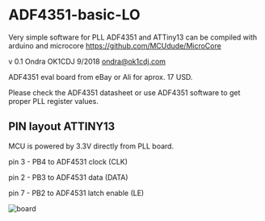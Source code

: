 # ADF4351-basic-LO
Very simple software for PLL ADF4351 and ATTiny13  can be compiled with arduino and microcore
https://github.com/MCUdude/MicroCore

v 0.1 Ondra OK1CDJ 9/2018 ondra@ok1cdj.com
 
ADF4351 eval board from eBay or Ali for aprox. 17 USD. 
 
Please check the ADF4351 datasheet or use ADF4351 software
to get proper PLL register values.
 
## PIN layout ATTINY13
MCU is powered  by 3.3V directly from PLL board.

 pin 3 - PB4  to ADF4531 clock (CLK) 
 
 pin 2 - PB3 to ADF4531 data (DATA) 
 
 pin 7 - PB2 to ADF4531 latch enable (LE) 

![board](https://raw.githubusercontent.com/ok1cdj/ADF4351-basic-LO/master/PLL-board.jpg)
    

